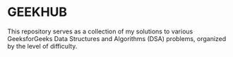 # GEEKHUB
This repository serves as a collection of my solutions to various GeeksforGeeks Data Structures and Algorithms (DSA) problems, organized by the level of difficulty.
